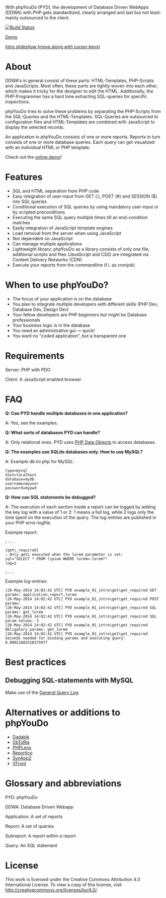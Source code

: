 With phpYouDo (PYD), the development of Database Driven WebApps (DDWA) with PHP gets standardized, clearly arranged and last but not least: mainly outsourced to the client.

[![Build Status](https://travis-ci.org/codeless/phpYouDo.png?branch=master)](https://travis-ci.org/codeless/phpYouDo)

[Demo](http://www.codeless.at/phpyoudo)

[Intro slideshow (move along with cursor-keys)](http://www.codeless.at/phpyoudo/doc_intro)


About
=====

DDWA's in general consist of these parts: HTML-Templates, PHP-Scripts and JavaScripts. Most often, these parts are tightly woven into each other, which makes it tricky for the designer to edit the HTML. Additionally, the PHP-Programmer has a hard time extracting SQL-queries for specific inspections.

phpYouDo tries to solve these problems by separating the PHP-Scripts from the SQL-Queries and the HTML-Templates. SQL-Queries are outsourced to configuration files and HTML-Templates are combined with JavaScript to display the selected records.

An application in phpYouDo consists of one or more reports. Reports in turn consists of one or more database queries. Each query can get visualized with an individual HTML or PHP template.

Check out the [online demo](http://www.codeless.at/phpyoudo)!


Features
========

* SQL and HTML separation from PHP code
* Easy integration of user-input from GET (:), POST (#) and SESSION ($) into SQL queries
* Conditional execution of SQL queries by using mandatory user-input or by scripted preconditions
* Executing the same SQL query multiple times till an end-condition matches
* Easily integration of JavaScript template engines
* Load removal from the server when using JavaScript
* Not dependent on JavaScript
* Can manage multiple applications
* Lightweight library: phpYouDo as a library consists of only one file; additional scripts and files (JavaScript and CSS) are integrated via Content Delivery Networks (CDN)
* Execute your reports from the commandline (f.i. as cronjob)


When to use phpYouDo?
=====================

* The focus of your application is on the database
* You plan to integrate multiple developers with different skills (PHP Dev, Database Dev, Design Dev)
* Your fellow developers are PHP beginners but might be Database professionals
* Your business logic is in the database
* You need an administrative gui &mdash; quick!
* You want no "coded application", but a transparent one


Requirements
============

Server: PHP with PDO

Client: A JavaScript enabled browser


FAQ
===

__Q: Can PYD handle multiple databases in one application?__

A: Yes, see the examples.

__Q: What sorts of databases PYD can handle?__

A: Only relational ones. PYD uses [PHP Data Objects](http://php.net/pdo) to access databases.

__Q: The examples use SQLite databases only. How to use MySQL?__

A: Example db.ini.php for MySQL:

~~~
type=mysql
host=localhost
database=mydb
username=myuser
password=mypwd
~~~

__Q: How can SQL statements be debugged?__

A: The execution of each section inside a report can be logged by adding the key _log_ with a value of 1 or 2: 1 means a full log, while 2 logs only the time spent on the execution of the query. The log-entries are published in your PHP error-logfile.

Example report:

~~~
;...

[get\_required]
; Only gets executed when the lorem parameter is set:
sql="SELECT * FROM lipsum WHERE lorem=:lorem*"
log=1

;...
~~~

Example log-entries:

~~~
[26-May-2014 14:02:42 UTC] PYD example_01_intro\get\get_required GET params: application,report,lorem
[26-May-2014 14:02:42 UTC] PYD example_01_intro\get\get_required POST params:
[26-May-2014 14:02:42 UTC] PYD example_01_intro\get\get_required SQL params: get_lorem
[26-May-2014 14:02:42 UTC] PYD example_01_intro\get\get_required SQL param values: 3
[26-May-2014 14:02:42 UTC] PYD example_01_intro\get\get_required Obligatory params: get_lorem
[26-May-2014 14:02:42 UTC] PYD example_01_intro\get\get_required Seconds needed for binding params and executing query: 0.00011682510375977
~~~


Best practices
==============

Debugging SQL-statements with MySQL
-----------------------------------

Make use of the [General Query Log](https://dev.mysql.com/doc/refman/5.1/en/query-log.html).


Alternatives or additions to phpYouDo
=====================================

* [Dadabik](http://www.dadabik.org/)
* [DbToRia](http://www.dbtoria.org/)
* [PHPLens](http://phplens.com/)
* [Reportico](http://reportico.org/)
* [SynApp2](http://www.synapp2.org/)
* [VFront](http://www.vfront.org/)


Glossary and abbreviations
==========================

PYD: phpYouDo

DDWA: Database Driven Webapp

Application: A set of reports

Report: A set of queries

Subreport: A report within a report

Query: An SQL statement


License
=======

This work is licensed under the Creative Commons Attribution 4.0 International License. To view a copy of this license, visit http://creativecommons.org/licenses/by/4.0/.
